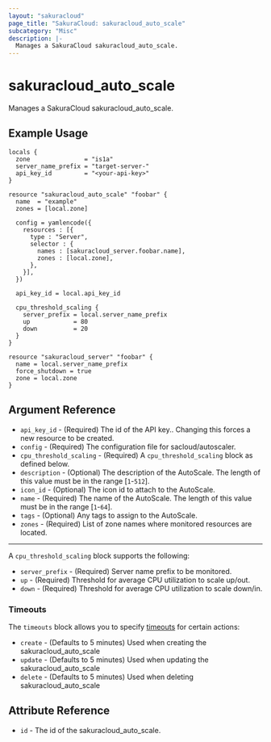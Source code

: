 ```yaml
---
layout: "sakuracloud"
page_title: "SakuraCloud: sakuracloud_auto_scale"
subcategory: "Misc"
description: |-
  Manages a SakuraCloud sakuracloud_auto_scale.
---
```


# sakuracloud_auto_scale

Manages a SakuraCloud sakuracloud_auto_scale.

## Example Usage

```hcl
locals {
  zone               = "is1a"
  server_name_prefix = "target-server-"
  api_key_id         = "<your-api-key>"
}

resource "sakuracloud_auto_scale" "foobar" {
  name  = "example"
  zones = [local.zone]

  config = yamlencode({
    resources : [{
      type : "Server",
      selector : {
        names : [sakuracloud_server.foobar.name],
        zones : [local.zone],
      },
    }],
  })

  api_key_id = local.api_key_id

  cpu_threshold_scaling {
    server_prefix = local.server_name_prefix
    up            = 80
    down          = 20
  }
}

resource "sakuracloud_server" "foobar" {
  name = local.server_name_prefix
  force_shutdown = true
  zone = local.zone
}
```
## Argument Reference

* `api_key_id` - (Required) The id of the API key.. Changing this forces a new resource to be created.
* `config` - (Required) The configuration file for sacloud/autoscaler.
* `cpu_threshold_scaling` - (Required) A `cpu_threshold_scaling` block as defined below.
* `description` - (Optional) The description of the AutoScale. The length of this value must be in the range [`1`-`512`].
* `icon_id` - (Optional) The icon id to attach to the AutoScale.
* `name` - (Required) The name of the AutoScale. The length of this value must be in the range [`1`-`64`].
* `tags` - (Optional) Any tags to assign to the AutoScale.
* `zones` - (Required) List of zone names where monitored resources are located.

---

A `cpu_threshold_scaling` block supports the following:

* `server_prefix` - (Required) Server name prefix to be monitored. 
* `up` - (Required) Threshold for average CPU utilization to scale up/out. 
* `down` - (Required) Threshold for average CPU utilization to scale down/in.


### Timeouts

The `timeouts` block allows you to specify [timeouts](https://www.terraform.io/docs/configuration/resources.html#operation-timeouts) for certain actions:

* `create` - (Defaults to 5 minutes) Used when creating the sakuracloud_auto_scale
* `update` - (Defaults to 5 minutes) Used when updating the sakuracloud_auto_scale
* `delete` - (Defaults to 5 minutes) Used when deleting sakuracloud_auto_scale

## Attribute Reference

* `id` - The id of the sakuracloud_auto_scale.



